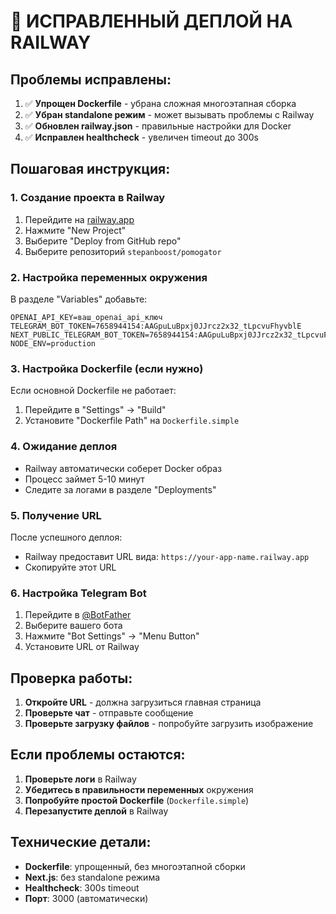 # 🚀 ИСПРАВЛЕННЫЙ ДЕПЛОЙ НА RAILWAY

## Проблемы исправлены:

1. ✅ **Упрощен Dockerfile** - убрана сложная многоэтапная сборка
2. ✅ **Убран standalone режим** - может вызывать проблемы с Railway
3. ✅ **Обновлен railway.json** - правильные настройки для Docker
4. ✅ **Исправлен healthcheck** - увеличен timeout до 300s

## Пошаговая инструкция:

### 1. Создание проекта в Railway
1. Перейдите на [railway.app](https://railway.app)
2. Нажмите "New Project"
3. Выберите "Deploy from GitHub repo"
4. Выберите репозиторий `stepanboost/pomogator`

### 2. Настройка переменных окружения
В разделе "Variables" добавьте:

```
OPENAI_API_KEY=ваш_openai_api_ключ
TELEGRAM_BOT_TOKEN=7658944154:AAGpuLuBpxj0JJrcz2x32_tLpcvuFhyvblE
NEXT_PUBLIC_TELEGRAM_BOT_TOKEN=7658944154:AAGpuLuBpxj0JJrcz2x32_tLpcvuFhyvblE
NODE_ENV=production
```

### 3. Настройка Dockerfile (если нужно)
Если основной Dockerfile не работает:
1. Перейдите в "Settings" → "Build"
2. Установите "Dockerfile Path" на `Dockerfile.simple`

### 4. Ожидание деплоя
- Railway автоматически соберет Docker образ
- Процесс займет 5-10 минут
- Следите за логами в разделе "Deployments"

### 5. Получение URL
После успешного деплоя:
- Railway предоставит URL вида: `https://your-app-name.railway.app`
- Скопируйте этот URL

### 6. Настройка Telegram Bot
1. Перейдите в [@BotFather](https://t.me/botfather)
2. Выберите вашего бота
3. Нажмите "Bot Settings" → "Menu Button"
4. Установите URL от Railway

## Проверка работы:

1. **Откройте URL** - должна загрузиться главная страница
2. **Проверьте чат** - отправьте сообщение
3. **Проверьте загрузку файлов** - попробуйте загрузить изображение

## Если проблемы остаются:

1. **Проверьте логи** в Railway
2. **Убедитесь в правильности переменных** окружения
3. **Попробуйте простой Dockerfile** (`Dockerfile.simple`)
4. **Перезапустите деплой** в Railway

## Технические детали:

- **Dockerfile**: упрощенный, без многоэтапной сборки
- **Next.js**: без standalone режима
- **Healthcheck**: 300s timeout
- **Порт**: 3000 (автоматически)
